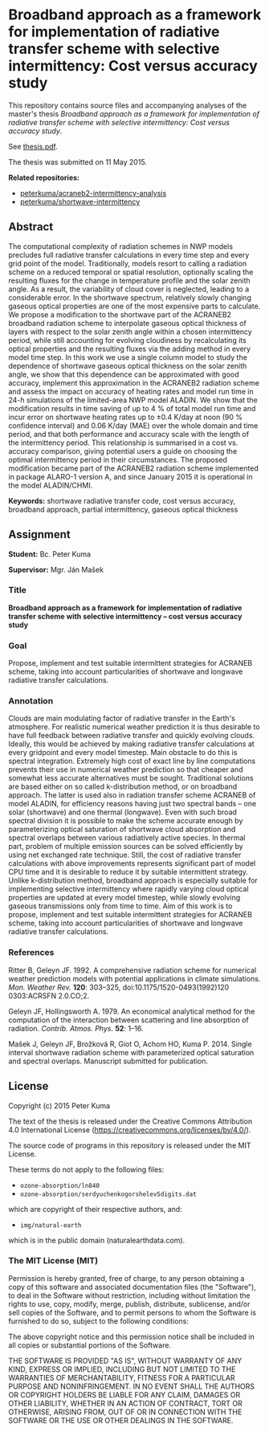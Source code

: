 # Broadband approach as a framework for implementation of radiative transfer scheme with selective intermittency: Cost versus accuracy study

This repository contains source files and accompanying analyses
of the master's thesis
*Broadband approach as a framework for implementation of
radiative transfer scheme with selective intermittency:
Cost versus accuracy study*.

See [thesis.pdf](https://github.com/peterkuma/acraneb-thesis/raw/master/thesis.pdf).

The thesis was submitted on 11 May 2015.

**Related repositories:**

- [peterkuma/acraneb2-intermittency-analysis](https://github.com/peterkuma/acraneb2-intermittency-analysis)
- [peterkuma/shortwave-intermittency](https://github.com/peterkuma/shortwave-intermittency)

Abstract
--------

The computational complexity of radiation schemes in NWP models
precludes full radiative transfer calculations in every time step
and every grid point of the model. Traditionally, models resort to calling
a radiation scheme on a reduced temporal or spatial resolution, optionally
scaling the resulting fluxes for the change in temperature profile
and the solar zenith angle. As a result, the variability of cloud cover is
neglected, leading to a considerable error. In the shortwave spectrum,
relatively slowly changing gaseous optical properties are one of the most
expensive parts to calculate. We propose a modification to the shortwave part
of the ACRANEB2 broadband radiation scheme to interpolate gaseous optical
thickness of layers with respect to the solar zenith angle within
a chosen intermittency period, while still accounting for evolving cloudiness
by recalculating its optical properties and the resulting
fluxes via the adding method in every model time step.
In this work we use a single column model to study the dependence
of shortwave gaseous optical thickness on the solar zenith angle,
we show that this dependence can be approximated with good accuracy,
implement this approximation in the ACRANEB2 radiation scheme
and assess the impact on accuracy of heating rates and model run time
in 24-h simulations of the limited-area NWP model ALADIN. We show that
the modification results in time saving of up to 4 % of total model run time
and incur error on shortwave heating rates up to ±0.4 K/day at noon
(90 % confidence interval)
and 0.06 K/day (MAE) over the whole domain and time period,
and that both performance and accuracy scale with the length of the
intermittency period. This relationship is summarised in
a cost vs. accuracy comparison, giving potential users a guide on choosing
the optimal intermittency period in their circumstances.
The proposed modification became part of the ACRANEB2 radiation scheme
implemented in package ALARO-1 version A, and since January 2015
it is operational in the model ALADIN/CHMI.

**Keywords:** shortwave radiative transfer code, cost versus accuracy,
broadband approach, partial intermittency, gaseous optical thickness

Assignment
----------

**Student:** Bc. Peter Kuma

**Supervisor:** Mgr. Ján Mašek

### Title

**Broadband approach as a framework for implementation of
radiative transfer scheme with selective intermittency
– cost versus accuracy study**

### Goal

Propose, implement and test suitable intermittent strategies for
ACRANEB scheme, taking into account particularities of shortwave and longwave
radiative transfer calculations.

### Annotation

Clouds are main modulating factor of radiative transfer in the Earth's atmosphere. For realistic numerical weather prediction it is thus desirable to have full feedback between radiative transfer and quickly evolving clouds. Ideally, this would be achieved by making radiative transfer calculations at every gridpoint and every model timestep. Main obstacle to do this is spectral integration. Extremely high cost of exact line by line computations prevents their use in numerical weather prediction so that cheaper and somewhat less accurate alternatives must be sought. Traditional solutions are based either on so called k-distribution method, or on broadband approach. The latter is used also in radiation transfer scheme ACRANEB of model ALADIN, for efficiency reasons having just two spectral bands – one solar (shortwave) and one thermal (longwave). Even with such broad spectral division it is possible to make the scheme accurate enough by parameterizing optical saturation of shortwave cloud absorption and spectral overlaps between various radiatively active species. In thermal part, problem of multiple emission sources can be solved efficiently by using net exchanged rate technique. Still, the cost of radiative transfer calculations with above improvements represents significant part of model CPU time and it is desirable to reduce it by suitable intermittent strategy. Unlike k-distribution method, broadband approach is especially suitable for implementing selective intermittency where rapidly varying cloud optical properties are updated at every model timestep, while slowly evolving gaseous transmissions only from time to time. Aim of this work is to propose, implement and test suitable intermittent strategies for ACRANEB scheme, taking into account particularities of shortwave and longwave radiative transfer calculations.

### References

Ritter B, Geleyn JF. 1992. A comprehensive radiation scheme for numerical weather
prediction models with potential applications in climate simulations. *Mon.
Weather Rev.* **120**: 303–325, doi:10.1175/1520-0493(1992)120 0303:ACRSFN
2.0.CO;2.

Geleyn JF, Hollingsworth A. 1979. An economical analytical method for the
computation of the interaction between scattering and line absorption of
radiation. *Contrib. Atmos. Phys.* **52**: 1–16.

Mašek J, Geleyn JF, Brožková R, Giot O, Achom HO, Kuma P. 2014. Single interval
shortwave radiation scheme with parameterized optical saturation and spectral
overlaps. Manuscript submitted for publication.

License
-------

Copyright (c) 2015 Peter Kuma

The text of the thesis is released under the
Creative Commons Attribution 4.0 International License
(https://creativecommons.org/licenses/by/4.0/).

The source code of programs in this repository
is released under the MIT License.

These terms do not apply to the following files:

- `ozone-absorption/ln840`
- `ozone-absorption/serdyuchenkogorshelev5digits.dat`

which are copyright of their respective authors, and:

- `img/natural-earth`

which is in the public domain (naturalearthdata.com).

### The MIT License (MIT)

Permission is hereby granted, free of charge, to any person obtaining a copy
of this software and associated documentation files (the "Software"), to deal
in the Software without restriction, including without limitation the rights
to use, copy, modify, merge, publish, distribute, sublicense, and/or sell
copies of the Software, and to permit persons to whom the Software is
furnished to do so, subject to the following conditions:

The above copyright notice and this permission notice shall be included in all
copies or substantial portions of the Software.

THE SOFTWARE IS PROVIDED "AS IS", WITHOUT WARRANTY OF ANY KIND, EXPRESS OR
IMPLIED, INCLUDING BUT NOT LIMITED TO THE WARRANTIES OF MERCHANTABILITY,
FITNESS FOR A PARTICULAR PURPOSE AND NONINFRINGEMENT. IN NO EVENT SHALL THE
AUTHORS OR COPYRIGHT HOLDERS BE LIABLE FOR ANY CLAIM, DAMAGES OR OTHER
LIABILITY, WHETHER IN AN ACTION OF CONTRACT, TORT OR OTHERWISE, ARISING FROM,
OUT OF OR IN CONNECTION WITH THE SOFTWARE OR THE USE OR OTHER DEALINGS IN THE
SOFTWARE.

